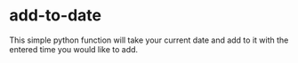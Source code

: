 # add-to-date
This simple python function will take your current date and add to it with the entered time you would like to add.

